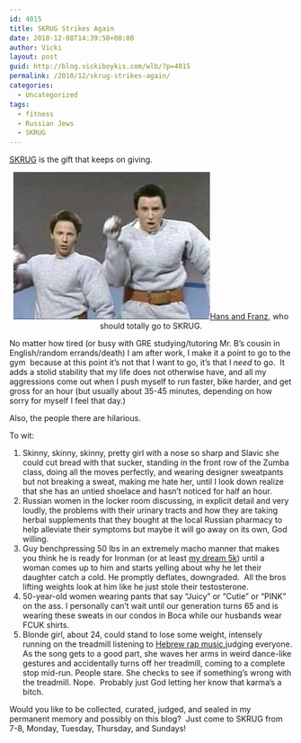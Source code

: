 ```yaml
---
id: 4015
title: SKRUG Strikes Again
date: 2010-12-08T14:39:50+00:00
author: Vicki
layout: post
guid: http://blog.vickiboykis.com/wlb/?p=4015
permalink: /2010/12/skrug-strikes-again/
categories:
  - Uncategorized
tags:
  - fitness
  - Russian Jews
  - SKRUG
---
```

[SKRUG](http://blog.vickiboykis.com/wlb/2010/11/18/skrug/) is the gift that keeps on giving.

<p style="text-align: center;">
  <a href="https://raw.githubusercontent.com/veekaybee/wlb/gh-pages/assets/images/2010/12/hans-and-franz.jpg"><img class="aligncenter size-full wp-image-4017" title="hans-and-franz" src="https://raw.githubusercontent.com/veekaybee/wlb/gh-pages/assets/images/2010/12/hans-and-franz.jpg" alt="" width="350" height="262" /></a><a href="http://en.wikipedia.org/wiki/Hans_and_Franz">Hans and Franz</a>, who should totally go to SKRUG.
</p>

No matter how tired (or busy with GRE studying/tutoring Mr. B&#8217;s cousin in English/random errands/death) I am after work, I make it a point to go to the gym  because at this point it&#8217;s not that I want to go, it&#8217;s that I _need_ to go.  It adds a stolid stability that my life does not otherwise have, and all my aggressions come out when I push myself to run faster, bike harder, and get gross for an hour (but usually about 35-45 minutes, depending on how sorry for myself I feel that day.)

Also, the people there are hilarious.

To wit:

  1. Skinny, skinny, skinny, pretty girl with a nose so sharp and Slavic she could cut bread with that sucker, standing in the front row of the Zumba class, doing all the moves perfectly, and wearing designer sweatpants but not breaking a sweat, making me hate her, until I look down realize that she has an untied shoelace and hasn&#8217;t noticed for half an hour.
  2. Russian women in the locker room discussing, in explicit detail and very loudly, the problems with their urinary tracts and how they are taking herbal supplements that they bought at the local Russian pharmacy to help alleviate their symptoms but maybe it will go away on its own, God willing.
  3. Guy benchpressing 50 lbs in an extremely macho manner that makes you think he is ready for Ironman (or at least [my dream 5k](http://www.yelp.com/events/miami-5k-hemingway-sunset-run-key-west)) until a woman comes up to him and starts yelling about why he let their daughter catch a cold. He promptly deflates, downgraded.  All the bros lifting weights look at him like he just stole their testosterone.
  4. 50-year-old women wearing pants that say &#8220;Juicy&#8221; or &#8220;Cutie&#8221; or &#8220;PINK&#8221; on the ass. I personally can&#8217;t wait until our generation turns 65 and is wearing these sweats in our condos in Boca while our husbands wear FCUK shirts.
  5. Blonde girl, about 24, could stand to lose some weight, intensely running on the treadmill listening to [Hebrew rap music](http://www.tabletmag.com/arts-and-culture/music/51141/message/),judging everyone. As the song gets to a good part, she waves her arms in weird dance-like gestures and accidentally turns off her treadmill, coming to a complete stop mid-run. People stare. She checks to see if something&#8217;s wrong with the treadmill. Nope.  Probably just God letting her know that karma&#8217;s a bitch.

Would you like to be collected, curated, judged, and sealed in my permanent memory and possibly on this blog?  Just come to SKRUG from 7-8, Monday, Tuesday, Thursday, and Sundays!